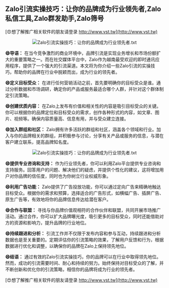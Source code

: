## **Zalo引流实操技巧：让你的品牌成为行业领先者,Zalo私信工具,Zalo群发助手,Zalo筛号**

[😍想了解推广相关软件的朋友请登录 http://www.vst.tw](http://www.vst.tw)

 <center><img src="https://vst.tw/MP4/tuiguang/png/2.png" alt="Zalo引流实操技巧：让你的品牌成为行业领先者.txt"></center>

**😄导语：**
在当今竞争激烈的商业环境中，品牌引流是实现业务增长和市场份额扩大的重要策略之一。而在社交媒体平台中，Zalo作为越南最受欢迎的即时通讯应用程序，提供了一个强大的引流渠道。本文将为你介绍一些Zalo引流的实操技巧，帮助你的品牌在行业中脱颖而出，成为行业的领先者。

**😄定义目标受众：**
在进行任何营销活动之前，首先要明确你的目标受众是谁。通过分析数据和市场调研，确定你的产品或服务最适合哪个人群，并针对这个群体制定引流策略。

**😄创建优质内容：**
在Zalo上发布有价值和相关性的内容是吸引目标受众的关键。你可以根据你的品牌定位和目标受众的需求，创作各种形式的内容，如文章、图片、视频等。确保内容质量高、信息有用，并与受众建立连接。

**😄加入群组和社区：**
Zalo拥有许多活跃的群组和社区，涵盖各个领域和行业。加入与你的品牌相关的群组，并积极参与讨论，分享有关产品或服务的信息，与潜在客户建立联系，提高品牌知名度。

 <center><img src="https://vst.tw/MP4/tuiguang/png/7.png" alt="Zalo引流实操技巧：让你的品牌成为行业领先者.txt"></center>

**😄提供专业咨询和支持：**
作为行业领先者，你可以利用Zalo平台提供专业咨询和支持服务。回答用户的问题、解决他们的疑虑，并提供个性化的建议，这将增加用户对你品牌的信任度，同时也为你树立行业权威形象。

**😄利用广告功能：**
Zalo提供了广告投放功能，你可以通过定向广告来精确地触达目标受众。根据你的需求和预算，选择适合的广告形式，如横幅广告、插屏广告、原生广告等，有效地将你的品牌信息传达给潜在客户。

**😄合作与联盟：**
寻找与你品牌价值观相符的合作伙伴和联盟，共同开展市场推广活动。通过合作，你可以扩大品牌曝光度，吸引更多的目标受众，同时还能借助对方的资源和影响力，提升品牌的行业地位。

**😄持续跟进和分析：**
引流工作并不仅限于发布内容和参与互动，持续跟进和分析数据也是至关重要的。定期评估你的引流策略的效果，了解用户反馈和行为，根据数据进行优化和调整，以确保你的品牌在Zalo上保持领先地位。

**😄结语：**
通过有效的Zalo引流实操技巧，你的品牌可以在行业中取得领先地位。然而，成功的引流需要时间、耐心和持续的努力。始终保持对目标受众的了解，并不断创新和优化你的引流策略，相信你的品牌将成为行业的领先者。

[😍想了解推广相关软件的朋友请登录 http://www.vst.tw](http://www.vst.tw)




